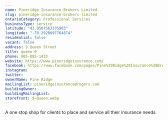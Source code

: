 ```yaml
---
name: Pineridge Insurance Brokers Limited.
slug: pineridge-insurance-brokers-limited
ontarioCategory: Professional Services
businessType: service
latitude: "43.9507563335903"
longitude: "-78.2928697764874"
residential: false
vacant: false
address: 9 Queen Street
title: queen-9
phone: 905-885-1433
website: https://www.pineridgeinsurance.com/
facebook: https://www.facebook.com/pages/Pine%20Ridge%20Insurance%20Brokers%20Limited/155087798450696/
instagram:
twitter:
ownerName: Pine Ridge
mailingList: pineridgeinsurance@rogers.com
buildingOwner:
buildingMailingList:
storefront: 9-Queen.webp
---
```


A one stop shop for clients to place and service all their insurance needs.
